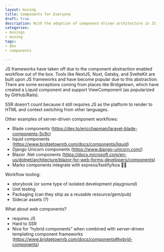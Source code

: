 ```yaml
---
layout: musing
title: Components for Everyone
draft: true
description: With the adoption of component-driven architecture in JS frameworks, how can server-side applications take advantage of a similar workflow in their native languages?
categories:
- musings
- musing
tags:
- dev
- components

---
```


JS frameworks have taken off due to the component abstraction enabled workflow out of the box. Tools like NextJS, Nuxt, Gatsby, and SvelteKit are built upon JS frameworks and have become popular due to this abstraction. There are some exceptions coming from places like Bridgetown, which have created a Liquid component and support ViewComponent (as popularized by GitHub/Rails). 

SSR doesn’t count because it still requires JS as the platform to render to HTML and context switching from other languages. 

Other examples of server-driven component workflows:

- Blade components (https://dev.to/ericchapman/laravel-blade-components-5c9c)
- liquid components (https://www.bridgetownrb.com/docs/components/liquid)
- Django Unicorn components (https://www.django-unicorn.com/)
- Blazor .Net components (https://docs.microsoft.com/en-us/dotnet/architecture/blazor-for-web-forms-developers/components)
- Marko components integrate with express/fastify/koa 🤷‍♂️ 

Workflow tooling:

- storybook (or some type of isolated development playground)
- Unit testing
- Packaging (can they ship as a reusable resource/gem/pub)
- Sidecar assets (?)

What about web components?

- requires JS
- Hard to SSR
- Nice for “hybrid components” when combined with server-driven templating component frameworks (https://www.bridgetownrb.com/docs/components#hybrid-components)

